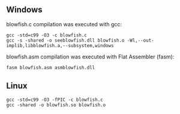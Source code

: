 ## Windows

blowfish.c compilation was executed with gcc:

    gcc -std=c99 -O3 -c blowfish.c
    gcc -s -shared -o seeblowfish.dll blowfish.o -Wl,--out-implib,libblowfish.a,--subsystem,windows

blowfish.asm compilation was executed with Flat Assembler (fasm):

    fasm blowfish.asm asmblowfish.dll

## Linux

    gcc -std=c99 -O3 -fPIC -c blowfish.c
    gcc -shared -o blowfish.so blowfish.o

